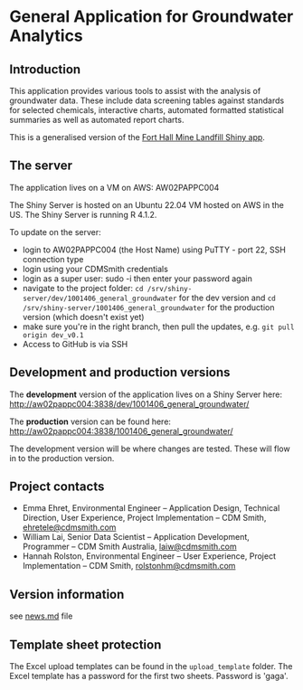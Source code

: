# General Application for Groundwater Analytics

## Introduction

This application provides various tools to assist with the analysis of groundwater data. These include data screening tables against standards for selected chemicals, interactive charts, automated formatted statistical summaries as well as automated report charts.

This is a generalised version of the [Fort Hall Mine Landfill Shiny app](https://github.com/cdmsmithinc/1001406_bannock). 

## The server

The application lives on a VM on AWS: AW02PAPPC004

The Shiny Server is hosted on an Ubuntu 22.04 VM hosted on AWS in the US. The Shiny Server is running R 4.1.2.

To update on the server:

* login to AW02PAPPC004 (the Host Name) using PuTTY - port 22, SSH connection type
* login using your CDMSmith credentials
* login as a super user: sudo -i then enter your password again
* navigate to the project folder: `cd /srv/shiny-server/dev/1001406_general_groundwater` for the dev version and `cd /srv/shiny-server/1001406_general_groundwater` for the production version (which doesn't exist yet)
* make sure you're in the right branch, then pull the updates, e.g. `git pull origin dev_v0.1`
* Access to GitHub is via SSH

## Development and production versions

The **development** version of the application lives on a Shiny Server here: <http://aw02pappc004:3838/dev/1001406_general_groundwater/>

The **production** version can be found here: <http://aw02pappc004:3838/1001406_general_groundwater/>

The development version will be where changes are tested. These will flow in to the production version.

## Project contacts

* Emma Ehret, Environmental Engineer – Application Design, Technical Direction, User Experience, Project Implementation – CDM Smith, ehretele@cdmsmith.com  
* William Lai, Senior Data Scientist – Application Development, Programmer – CDM Smith Australia, laiw@cdmsmith.com  
* Hannah Rolston, Environmental Engineer – User Experience, Project Implementation – CDM Smith, rolstonhm@cdmsmith.com  

## Version information

see [news.md](/news.md) file

## Template sheet protection

The Excel upload templates can be found in the `upload_template` folder. The Excel template has a password for the first two sheets. Password is 'gaga'.